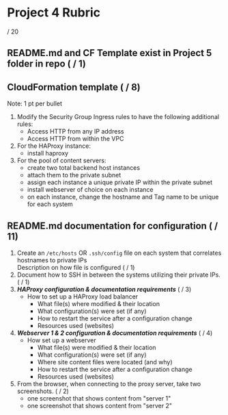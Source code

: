 # Project 4 Rubric

/ 20

## README.md and CF Template exist in Project 5 folder in repo ( / 1)

## CloudFormation template ( / 8)

Note: 1 pt per bullet

1. Modify the Security Group Ingress rules to have the following additional rules:
   - Access HTTP from any IP address
   - Access HTTP from within the VPC
2. For the HAProxy instance:
   - install haproxy
3. For the pool of content servers:
   - create two total backend host instances
   - attach them to the private subnet
   - assign each instance a unique private IP within the private subnet
   - install webserver of choice on each instance
   - on each instance, change the hostname and Tag name to be unique for each system

## README.md documentation for configuration ( / 11)

1. Create an `/etc/hosts` OR `.ssh/config` file on each system that correlates hostnames to private IPs  
   Description on how file is configured ( / 1)
2. Document how to SSH in between the systems utilizing their private IPs. ( / 1)
3. **_HAProxy configuration & documentation requirements_** ( / 3)
   - How to set up a HAProxy load balancer
     - What file(s) where modified & their location
     - What configuration(s) were set (if any)
     - How to restart the service after a configuration change
     - Resources used (websites)
4. **_Webserver 1 & 2 configuration & documentation requirements_** ( / 4)
   - How set up a webserver
     - What file(s) were modified & their location
     - What configuration(s) were set (if any)
     - Where site content files were located (and why)
     - How to restart the service after a configuration change
     - Resources used (websites)
5. From the browser, when connecting to the proxy server, take two screenshots. ( / 2)
   - one screenshot that shows content from "server 1"
   - one screenshot that shows content from "server 2"
